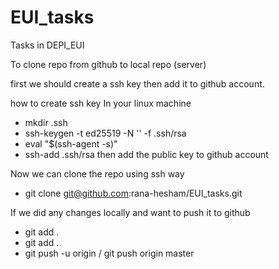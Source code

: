 # EUI_tasks
Tasks in DEPI_EUI

To clone repo from github to local repo (server)

first we should create a ssh key then add it to github account.

how to create ssh key
In your linux machine
- mkdir .ssh
- ssh-keygen -t ed25519 -N '' -f .ssh/rsa
- eval "$(ssh-agent -s)"
- ssh-add .ssh/rsa
then add the public key to github account

Now we can clone the repo using ssh way 
- git clone git@github.com:rana-hesham/EUI_tasks.git

If we did any changes locally and want to push it to github

- git add .
- git add .
- git push -u origin / git push origin master
